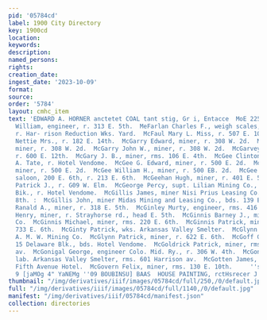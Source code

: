 ```yaml
---
pid: '05784cd'
label: 1900 City Directory
key: 1900cd
location: 
keywords: 
description: 
named_persons: 
rights: 
creation_date: 
ingest_date: '2023-10-09'
format: 
source: 
order: '5784'
layout: cmhc_item
text: 'EDWARD A. HORNER anctetet COAL tant stig, Gr i, Entacce  MoE 225 McG  McEwing
  William, engineer, r. 313 E. 5th.  MeFarlan Charles F., weigh scales, 301 W. 5th,
  r. Har- rison Reduction Wks. Yard.  McFaul Mary L. Miss, r. 507 E. 10th.  McGahren
  Nettie Mrs., r. 182 E. 14th.  McGarry Edward, miner, r. 308 W. 2d.  McGarry James,
  miner, r. 308 W. 2d.  McGarry John W., miner, r. 308 W. 2d.  McGarvey Thomas, miner,
  r. 600 E. 12th.  McGary J. B., miner, rms. 106 E. 4th.  McGee Clinton, bartdr. J.
  A. Tate, r. Hotel Vendome.  McGee G. Edward, miner, r. 500 E. 2d.  McGee John H.,
  miner, r. 500 E. 2d.  McGee William H., miner, r. 500 EB. 2d.  McGee William H.,
  saloon, 200 E. 6th, r. 213 E. 6th.  McGeehan Hugh, miner, r. 401 E. 5th.  MecGeeney
  Patrick J., r. G09 W. Elm.  McGeorge Percy, supt. Lilian Mining Co., 2 Delaware
  Bik., r. Hotel Vendome.  McGillis James, miner Nisi Prius Leasing Co., r. 419 E.
  8th. :  McGillis John, miner Midas Mining and Leasing Co., bds. 139 EK. 3d. .  McGillis
  Ranald A., miner, r. 318 E. 5th.  McGinley Murty, engineer, rms. 416 E. 6th.  McGinn
  Henry, miner, r. Strayhorse rd., head E. 5th.  McGinnis Barney J., miner Ibex Mining
  Co.  McGinnis Michael, miner, rms. 220 E. 6th.  McGinnis Patrick, miner, r. rear
  733 E. 6th.  McGinty Patrick, wks. Arkansas Valley Smelter.  McGlynn John, miner
  A. M. W. Mining Co.  McGlynn Patrick, miner, r. 622 E. 6th.  McGoff Geezer, lawyer,
  15 Delaware Blk., bds. Hotel Vendome.  McGoldrick Patrick, miner, rms. 601 Harrison
  av.  McGonigal George, engineer Colo. Mid. Ry., r. 306 W. 4th.  McGonigle John,
  lab. Arkansas Valley Smelter, rms. 601 Harrison av.  McGotten James, miner, bds.
  Fifth Avenue Hotel.  McGovern Felix, miner, rms. 130 E. 10th.     ''s19y ‘YNIWUg
  9 [jaMOg 4" YaNEMg ''09 BOUBINSU] BAAS  HOUSE PAINTING, rctHsrecer J. J. QUINN '
thumbnail: "/img/derivatives/iiif/images/05784cd/full/250,/0/default.jpg"
full: "/img/derivatives/iiif/images/05784cd/full/1140,/0/default.jpg"
manifest: "/img/derivatives/iiif/05784cd/manifest.json"
collection: directories
---
```

